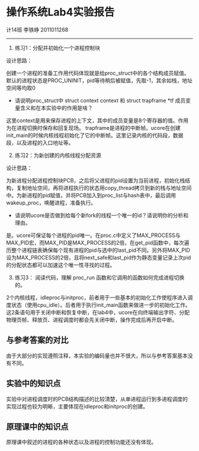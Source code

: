 操作系统Lab4实验报告
===================
计14班 李铁峥 2011011268

-------------------

1. 练习1：分配并初始化一个进程控制块

设计思路：

创建一个进程的准备工作用代码体现就是给proc_struct中的各个结构成员赋值。默认的进程状态是PROC_UNINIT，pid等待稍后被赋值，先取-1，其余如栈，地址空间等均取0

 - 请说明proc_struct中 struct  context context 和   struct  trapframe   *tf 成员变量含义和在本实验中的作用是啥？

 这里context是用来保存进程的上下文，其中的成员变量是8个寄存器的值。作用为在进程切换时保存和回复现场。
 trapframe是进程的中断帧。ucore在创建init_main的时候内核线程初始化了它的中断帧。这里记录内核的代码段，数据段，以及进程的入口地址等。

 2. 练习2：为新创建的内核线程分配资源

 设计思路：

 为新进程分配进程控制块PCB，之后将父进程的pid设置为当前进程，初始化栈结构，复制地址空间，再将进程执行的状态用copy_thread拷贝到新的栈与地址空间中。为新进程的pid赋值，并将PCB加入到proc_list与hash表中，最后调用wakeup_proc，唤醒进程，准备执行。

 - 请说明ucore是否做到给每个新fork的线程一个唯一的id？请说明你的分析和理由。

 是。ucore可保证每个进程的pid唯一。在proc.c中定义了MAX_PROCESS与MAX_PID宏，而MAX_PID是MAX_PROCESS的2倍，在get_pid函数中，每次遍历整个进程链表确保每个现有进程的pid与选中的last_pid不同。另外将MAX_PID设为MAX_PROCESS的2倍，且将next_safe和last_pid作为静态变量记录上次pid的分配状态都可以加速这个唯一性寻找的过程。


 3. 练习3： 阅读代码，理解   proc_run    函数和它调用的函数如何完成进程切换的。

2个内核线程，idleproc与initproc，前者用于一些基本的初始化工作使程序进入调度状态（使用cpu_idle）。后者用于执行init_main函数来做进一步的初始化工作。这2条语句用于关闭中断和恢复中断，在lab4中，ucore在向终端输出字符、分配物理页帧、释放页、进程调度时都会先关闭中断，操作完成后再开启中断。

## 与参考答案的对比

由于大部分的实现遵照注释，本实验的编码量也并不很大，所以与参考答案基本没有不同。

## 实验中的知识点

实验中对进程调度时的PCB结构描述的比较清楚，从单进程运行到多进程调度的实现过程也较为明晰，主要体现在idleproc和initproc的创建。

## 原理课中的知识点

原理课中叙述的进程的各种状态以及进程的控制功能还没有体现。



